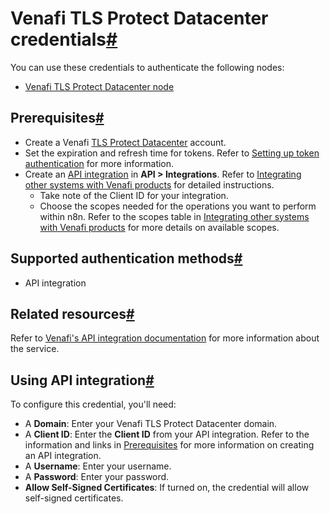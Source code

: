 [](https://github.com/n8n-io/n8n-docs/edit/main/docs/integrations/builtin/credentials/venafitlsprotectdatacenter.md "Edit this page")

# Venafi TLS Protect Datacenter credentials[#](#venafi-tls-protect-datacenter-credentials "Permanent link")

You can use these credentials to authenticate the following nodes:

*   [Venafi TLS Protect Datacenter node](../../app-nodes/n8n-nodes-base.venafitlsprotectdatacenter/)

## Prerequisites[#](#prerequisites "Permanent link")

*   Create a Venafi [TLS Protect Datacenter](https://venafi.com/) account.
*   Set the expiration and refresh time for tokens. Refer to [Setting up token authentication](https://docs.venafi.com/Docs/current/TopNav/Content/SDK/AuthSDK/t-SDKa-Setup-OAuth.php) for more information.
*   Create an [API integration](https://docs.venafi.com/Docs/current/TopNav/Content/API-ApplicationIntegration/c-APIAppIntegrations-about.php) in **API > Integrations**. Refer to [Integrating other systems with Venafi products](https://docs.venafi.com/Docs/current/TopNav/Content/API-ApplicationIntegration/t-APIAppIntegrations-creating.php) for detailed instructions.
    *   Take note of the Client ID for your integration.
    *   Choose the scopes needed for the operations you want to perform within n8n. Refer to the scopes table in [Integrating other systems with Venafi products](https://docs.venafi.com/Docs/current/TopNav/Content/API-ApplicationIntegration/t-APIAppIntegrations-creating.php) for more details on available scopes.

## Supported authentication methods[#](#supported-authentication-methods "Permanent link")

*   API integration

## Related resources[#](#related-resources "Permanent link")

Refer to [Venafi's API integration documentation](https://docs.venafi.com/Docs/currentSDK/TopNav/Content/SDK/WebSDK/c-sdk-AboutThisGuide.php) for more information about the service.

## Using API integration[#](#using-api-integration "Permanent link")

To configure this credential, you'll need:

*   A **Domain**: Enter your Venafi TLS Protect Datacenter domain.
*   A **Client ID**: Enter the **Client ID** from your API integration. Refer to the information and links in [Prerequisites](#prerequisites) for more information on creating an API integration.
*   A **Username**: Enter your username.
*   A **Password**: Enter your password.
*   **Allow Self-Signed Certificates**: If turned on, the credential will allow self-signed certificates.